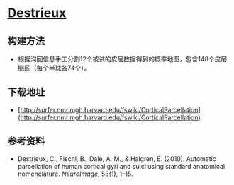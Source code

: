 # [Destrieux](http://surfer.nmr.mgh.harvard.edu/fswiki/CorticalParcellation)

## 构建方法

* 根据沟回信息手工分割12个被试的皮层数据得到的概率地图，包含148个皮层脑区（每个半球各74个）。

## 下载地址

* [http://surfer.nmr.mgh.harvard.edu/fswiki/CorticalParcellation](http://surfer.nmr.mgh.harvard.edu/fswiki/CorticalParcellation)

## 参考资料

* Destrieux, C., Fischl, B., Dale, A. M., & Halgren, E. (2010). Automatic parcellation of human cortical gyri and sulci using standard anatomical nomenclature. *NeuroImage*, 53(1), 1–15.